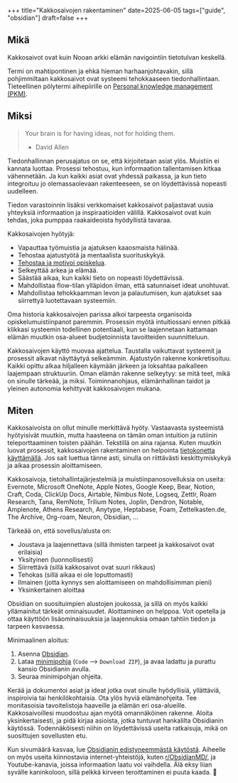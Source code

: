 +++
title="Kakkosaivojen rakentaminen"
date=2025-06-05
tags=["guide", "obsidian"]
draft=false
+++


## Mikä

Kakkosaivot ovat kuin Nooan arkki elämän navigointiin tietotulvan keskellä.

Termi on mahtipontinen ja ehkä hieman harhaanjohtavakin, sillä pohjimmiltaan kakkosaivot ovat systeemi tehokkaaseen tiedonhallintaan. Tieteellinen pölytermi aihepiirille on [Personal knowledge management (PKM)](https://en.wikipedia.org/wiki/Personal_knowledge_management).

## Miksi

> Your brain is for having ideas, not for holding them.
> - David Allen

Tiedonhallinnan perusajatus on se, että kirjoitetaan asiat ylös. Muistiin ei kannata luottaa. Prosessi tehostuu, kun informaation tallentamisen kitkaa vähennetään. Ja kun kaikki asiat ovat yhdessä paikassa, ja kun tieto integroituu jo olemassaolevaan rakenteeseen, se on löydettävissä nopeasti uudelleen.

Tiedon varastoinnin lisäksi verkkomaiset kakkosaivot paljastavat uusia yhteyksiä informaation ja inspiraatioiden välillä. Kakkosaivot ovat kuin tehdas, joka pumppaa raakaideoista hyödyllistä tavaraa. 

Kakkosaivojen hyötyjä:

- Vapauttaa työmuistia ja ajatuksen kaaosmaista hälinää.
- Tehostaa ajatustyötä ja mentaalista suorituskykyä.
- [Tehostaa ja motivoi opiskelua](/blog/modernit-opiskelutekniikat).
- Selkeyttää arkea ja elämää.
- Säästää aikaa, kun kaikki tieto on nopeasti löydettävissä.
- Mahdollistaa flow-tilan ylläpidon ilman, että satunnaiset ideat unohtuvat.
- Mahdollistaa tehokkaamman levon ja palautumisen, kun ajatukset saa siirrettyä luotettavaan systeemiin.

Oma historia kakkosaivojen parissa alkoi tarpeesta organisoida opiskelumuistiinpanot paremmin. Prosessin myötä intuitiossani ennen pitkää klikkasi systeemin todellinen potentiaali, kun se laajennetaan kattamaan elämän muutkin osa-alueet budjetoinnista tavoitteiden suunnitteluun.

Kakkosaivojen käyttö muovaa ajattelua. Taustalla vaikuttavat systeemit ja prosessit alkavat näyttäytyä selkeämmin. Ajatustyön rakenne konkretisoituu. Kaikki opittu alkaa hiljalleen käymään järkeen ja loksahtaa paikalleen laajempaan struktuuriin. Oman elämän rakenne selkeytyy: se mitä teet, mikä on sinulle tärkeää, ja miksi. Toiminnanohjaus, elämänhallinan taidot ja yleinen autonomia kehittyvät kakkosaivojen mukana.

## Miten

Kakkosaivoista on ollut minulle merkittävä hyöty. Vastaavasta systeemistä hyötyisivät muutkin, mutta haasteena on tämän oman intuition ja rutiinin teleporttaaminen toisten päähän. Tekstillä on aina rajansa. Kuten muutkin luovat prosessit, kakkosaivojen rakentaminen on helpointa [tietokonetta käyttämällä](/blog/tietokoneen-käyttö). Jos sait luettua tänne asti, sinulla on riittävästi keskittymiskykyä ja aikaa prosessin aloittamiseen.

Kakkosaivoja, tietohallintajärjestelmiä ja muistiinpanosovelluksia on useita: Evernote, Microsoft OneNote, Apple Notes, Google Keep, Bear, Notion, Craft, Coda, ClickUp Docs, Airtable, Nimbus Note, Logseq, Zettlr, Roam Research, Tana, RemNote, Trilium Notes, Joplin, Dendron, Notable, Amplenote, Athens Research, Anytype, Heptabase, Foam, Zettelkasten.de, The Archive, Org-roam, Neuron, Obsidian, ...

Tärkeää on, että sovellus/alusta on:

- Joustava ja laajennettava (sillä ihmisten tarpeet ja kakkosaivot ovat erilaisia)
- Yksityinen (luonnollisesti)
- Siirrettävä (sillä kakkosaivot ovat suuri rikkaus)
- Tehokas (sillä aikaa ei ole loputtomasti)
- Ilmainen (jotta kynnys sen aloittamiseen on mahdollisimman pieni)
- Yksinkertainen aloittaa

Obsidian on suosituimpien alustojen joukossa, ja sillä on myös kaikki yllämainitut tärkeät ominaisuudet. Aloittaminen on helppoa. Voit opetella ja ottaa käyttöön lisäominaisuuksia ja laajennuksia omaan tahtiin tiedon ja tarpeen kasvaessa.

Minimaalinen aloitus:

1) Asenna [Obsidian](https://obsidian.md/download).
2) Lataa [minimipohja](https://github.com/JesseK13241/Minimaalinen_Obsidian_pohja) (`Code` --> `Download ZIP`), ja avaa ladattu ja purattu kansio Obsidianin avulla.
3) Seuraa minimipohjan ohjeita.

Kerää ja dokumentoi asiat ja ideat jotka ovat sinulle hyödyllisiä, yllättäviä, inspiroivia tai henkilökohtaisia. Ota ylös hyviä elämänohjeita. Tee monitasoisia tavoitelistoja haaveille ja elämän eri osa-alueille. Kakkosaivoillesi muodostuu ajan myötä omannäköinen rakenne. Aloita yksinkertaisesti, ja pidä kirjaa asioista, jotka tuntuvat hankalilta Obsidianin käytössä. Todennäköisesti niihin on löydettävissä useita ratkaisuja, mikä on suosittujen sovellusten etu.

Kun sivumäärä kasvaa, lue [Obsidianin edistyneemmästä käytöstä](/blog/advanced-obsidian). Aiheelle on myös useita kiinnostavia internet-yhteistöjä, kuten [r/ObsidianMD/](https://old.reddit.com/r/ObsidianMD/), ja Youtube-kanavia, joissa informaation laatu voi vaihdella. Älä eksy liian syvälle kaninkoloon, sillä pelkkä kirveen teroittaminen ei puuta kaada. 🌲
